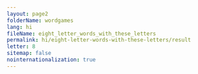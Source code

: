 ```yaml
---
layout: page2
folderName: wordgames
lang: hi
fileName: eight_letter_words_with_these_letters
permalink: hi/eight-letter-words-with-these-letters/result
letter: 8
sitemap: false
nointernationalization: true   
---
```

